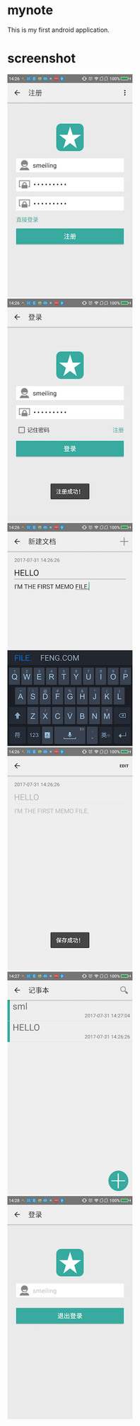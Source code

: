 # mynote
This is my first android application.

# screenshot
![](https://github.com/Smeiling/mynote/blob/master/Screenshots/Screenshot_2017-07-31-14-26-14.png)
![](https://github.com/Smeiling/mynote/blob/master/Screenshots/Screenshot_2017-07-31-14-26-20.png)
![](https://github.com/Smeiling/mynote/blob/master/Screenshots/Screenshot_2017-07-31-14-26-57.png)
![](https://github.com/Smeiling/mynote/blob/master/Screenshots/Screenshot_2017-07-31-14-27-01.png)
![](https://github.com/Smeiling/mynote/blob/master/Screenshots/Screenshot_2017-07-31-14-27-28.png)
![](https://github.com/Smeiling/mynote/blob/master/Screenshots/Screenshot_2017-07-31-14-28-12.png)
